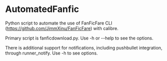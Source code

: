 # AutomatedFanfic

Python script to automate the use of FanFicFare CLI (https://github.com/JimmXinu/FanFicFare) with calibre.

Primary script is fanficdownload.py. Use -h or --help to see the options.

There is additional support for notifications, including pushbullet integration, through runner_notify. Use -h to see options.
